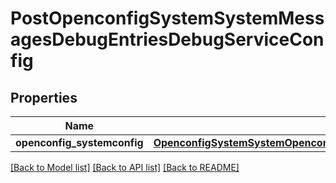 # PostOpenconfigSystemSystemMessagesDebugEntriesDebugServiceConfig

## Properties
Name | Type | Description | Notes
------------ | ------------- | ------------- | -------------
**openconfig_systemconfig** | [**OpenconfigSystemSystemOpenconfigsystemsystemMessagesDebugentriesConfig**](OpenconfigSystemSystemOpenconfigsystemsystemMessagesDebugentriesConfig.md) |  | [optional] 

[[Back to Model list]](../README.md#documentation-for-models) [[Back to API list]](../README.md#documentation-for-api-endpoints) [[Back to README]](../README.md)


